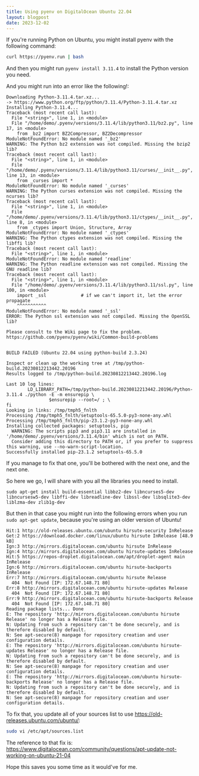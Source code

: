 ```yaml
---
title: Using pyenv on DigitalOcean Ubuntu 22.04
layout: blogpost
date: 2023-12-02
---
```

If you're running Python on Ubuntu, you might install pyenv with the following command:

```sh
curl https://pyenv.run | bash
```

And then you might run `pyenv install 3.11.4` to install the Python version you need.

And you might run into an error like the following!:

```
Downloading Python-3.11.4.tar.xz...
-> https://www.python.org/ftp/python/3.11.4/Python-3.11.4.tar.xz
Installing Python-3.11.4...
Traceback (most recent call last):
  File "<string>", line 1, in <module>
  File "/home/demo/.pyenv/versions/3.11.4/lib/python3.11/bz2.py", line 17, in <module>
    from _bz2 import BZ2Compressor, BZ2Decompressor
ModuleNotFoundError: No module named '_bz2'
WARNING: The Python bz2 extension was not compiled. Missing the bzip2 lib?
Traceback (most recent call last):
  File "<string>", line 1, in <module>
  File "/home/demo/.pyenv/versions/3.11.4/lib/python3.11/curses/__init__.py", line 13, in <module>
    from _curses import *
ModuleNotFoundError: No module named '_curses'
WARNING: The Python curses extension was not compiled. Missing the ncurses lib?
Traceback (most recent call last):
  File "<string>", line 1, in <module>
  File "/home/demo/.pyenv/versions/3.11.4/lib/python3.11/ctypes/__init__.py", line 8, in <module>
    from _ctypes import Union, Structure, Array
ModuleNotFoundError: No module named '_ctypes'
WARNING: The Python ctypes extension was not compiled. Missing the libffi lib?
Traceback (most recent call last):
  File "<string>", line 1, in <module>
ModuleNotFoundError: No module named 'readline'
WARNING: The Python readline extension was not compiled. Missing the GNU readline lib?
Traceback (most recent call last):
  File "<string>", line 1, in <module>
  File "/home/demo/.pyenv/versions/3.11.4/lib/python3.11/ssl.py", line 100, in <module>
    import _ssl             # if we can't import it, let the error propagate
    ^^^^^^^^^^^
ModuleNotFoundError: No module named '_ssl'
ERROR: The Python ssl extension was not compiled. Missing the OpenSSL lib?

Please consult to the Wiki page to fix the problem.
https://github.com/pyenv/pyenv/wiki/Common-build-problems


BUILD FAILED (Ubuntu 22.04 using python-build 2.3.24)

Inspect or clean up the working tree at /tmp/python-build.20230812213442.20196
Results logged to /tmp/python-build.20230812213442.20196.log

Last 10 log lines:
        LD_LIBRARY_PATH=/tmp/python-build.20230812213442.20196/Python-3.11.4 ./python -E -m ensurepip \
                $ensurepip --root=/ ; \
fi
Looking in links: /tmp/tmph5_fnlth
Processing /tmp/tmph5_fnlth/setuptools-65.5.0-py3-none-any.whl
Processing /tmp/tmph5_fnlth/pip-23.1.2-py3-none-any.whl
Installing collected packages: setuptools, pip
  WARNING: The scripts pip3 and pip3.11 are installed in '/home/demo/.pyenv/versions/3.11.4/bin' which is not on PATH.
  Consider adding this directory to PATH or, if you prefer to suppress this warning, use --no-warn-script-location.
Successfully installed pip-23.1.2 setuptools-65.5.0
```

If you manage to fix that one, you'll be bothered with the next one, and the next one.

So here we go, I will share with you all the libraries you need to install.

```
sudo apt-get install build-essential libbz2-dev libncurses5-dev libncursesw5-dev libffi-dev libreadline-dev libssl-dev libsqlite3-dev liblzma-dev zlib1g-dev
```

But then in that case you might run into the following errors when you run `sudo apt-get update`, because you're using an older version of Ubuntu!

```
Hit:1 http://old-releases.ubuntu.com/ubuntu hirsute-security InRelease
Get:2 https://download.docker.com/linux/ubuntu hirsute InRelease [48.9 kB]
Ign:3 http://mirrors.digitalocean.com/ubuntu hirsute InRelease
Ign:4 http://mirrors.digitalocean.com/ubuntu hirsute-updates InRelease
Hit:5 https://repos-droplet.digitalocean.com/apt/droplet-agent main InRelease
Ign:6 http://mirrors.digitalocean.com/ubuntu hirsute-backports InRelease
Err:7 http://mirrors.digitalocean.com/ubuntu hirsute Release
  404  Not Found [IP: 172.67.148.71 80]
Err:8 http://mirrors.digitalocean.com/ubuntu hirsute-updates Release
  404  Not Found [IP: 172.67.148.71 80]
Err:9 http://mirrors.digitalocean.com/ubuntu hirsute-backports Release
  404  Not Found [IP: 172.67.148.71 80]
Reading package lists... Done
E: The repository 'http://mirrors.digitalocean.com/ubuntu hirsute Release' no longer has a Release file.
N: Updating from such a repository can't be done securely, and is therefore disabled by default.
N: See apt-secure(8) manpage for repository creation and user configuration details.
E: The repository 'http://mirrors.digitalocean.com/ubuntu hirsute-updates Release' no longer has a Release file.
N: Updating from such a repository can't be done securely, and is therefore disabled by default.
N: See apt-secure(8) manpage for repository creation and user configuration details.
E: The repository 'http://mirrors.digitalocean.com/ubuntu hirsute-backports Release' no longer has a Release file.
N: Updating from such a repository can't be done securely, and is therefore disabled by default.
N: See apt-secure(8) manpage for repository creation and user configuration details.
```

To fix that, you update all of your sources list to use https://old-releases.ubuntu.com/ubuntu/:

```sh
sudo vi /etc/apt/sources.list
```

The reference to that fix is: https://www.digitalocean.com/community/questions/apt-update-not-working-on-ubuntu-21-04

Hope this saves you some time as it would've for me.
